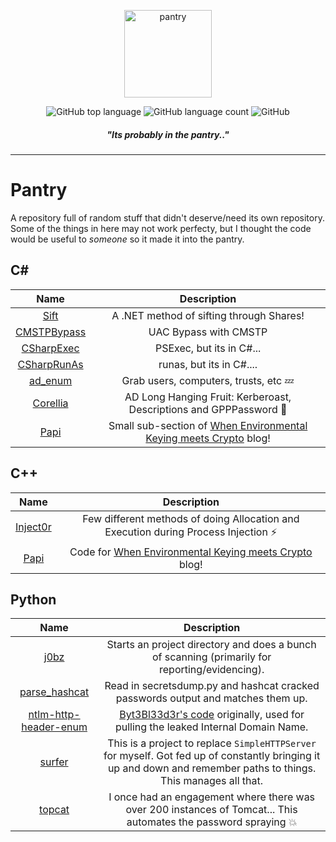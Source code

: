 <p align="center">
  <img alt="pantry" src="https://i.imgur.com/gxJx9P9.png" height="140" />
  <p align="center">
<img alt="GitHub top language" src="https://img.shields.io/github/languages/top/mez-0/pantry?style=flat-square">
<img alt="GitHub language count" src="https://img.shields.io/github/languages/count/mez-0/pantry?style=flat-square">
<img alt="GitHub" src="https://img.shields.io/github/license/mez-0/pantry?style=flat-square">
    </p>
</p>
<h5 align="center"><i>"Its probably in the pantry.."</i></h5>

***

# Pantry

A repository full of random stuff that didn't deserve/need its own repository. Some of the things in here may not work perfecty, but I thought the code would be useful to *someone* so it made it into the pantry.

## C#

|                Name                |                         Description                          |
| :--------------------------------: | :----------------------------------------------------------: |
|        [Sift](/csharp/Sift)        |           A .NET method of sifting through Shares!           |
| [CMSTPBypass](/csharp/CMSTPBypass) |                    UAC Bypass with CMSTP                     |
|  [CSharpExec](/csharp/CSharpExec)  |                   PSExec, but its in C#...                   |
| [CSharpRunAs](/csharp/CSharpRunAs) |                   runas, but its in C#....                   |
|     [ad_enum](/csharp/ad_enum)     |           Grab users, computers, trusts, etc :zzz:           |
|    [Corellia](/csharp/Corellia)    | AD Long Hanging Fruit: Kerberoast, Descriptions and GPPPassword :apple: |
|         [Papi](/cpp/Papi/)         | Small sub-section of [When Environmental Keying meets Crypto](/posts/when-environmental-keying-meets-crypto/) blog! |

## C++

|            Name            |                         Description                          |
| :------------------------: | :----------------------------------------------------------: |
| [Inject0r](/cpp/Inject0r/) | Few different methods of doing Allocation and Execution during Process Injection :zap: |
|     [Papi](/cpp/Papi/)     | Code for [When Environmental Keying meets Crypto](/posts/when-environmental-keying-meets-crypto/) blog! |

## Python

|                          Name                          |                         Description                          |
| :----------------------------------------------------: | :----------------------------------------------------------: |
|                  [j0bz](/python/j0bz)                  | Starts an project directory and does a bunch of scanning (primarily for reporting/evidencing). |
|         [parse_hashcat](/python/parse_hashcat)         | Read in secretsdump.py and hashcat cracked passwords output and matches them up. |
| [ntlm-http-header-enum](/python/ntlm-http-header-enum) | [Byt3Bl33d3r's code](https://github.com/byt3bl33d3r/SprayingToolkit/blob/0838df444ab237d7c55ee2397d60ec6118f4dd77/core/sprayers/owa.py) originally, used for pulling the leaked Internal Domain Name. |
|                [surfer](/python/surfer)                | This is a project to replace `SimpleHTTPServer` for myself. Got fed up of constantly bringing it up and down and remember paths to things. This manages all that. |
|                [topcat](/python/topcat)                | I once had an engagement where there was over 200 instances of Tomcat... This automates the password spraying :boom: |

